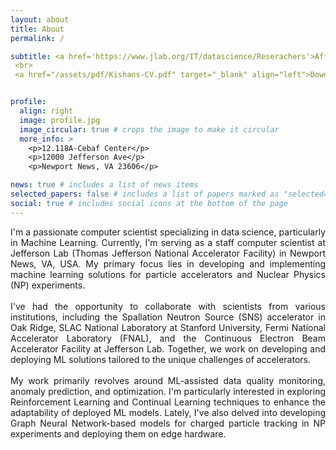 ```yaml
---
layout: about
title: About
permalink: /

subtitle: <a href='https://www.jlab.org/IT/datascience/Reserachers'>Affiliations</a>. Staff Computer Scientist, Jefferson Lab, Newport News, VA 23606 
 <br>  
 <a href="/assets/pdf/Kishans-CV.pdf" target="_blank" align="left">Download CV</a>


profile:
  align: right
  image: profile.jpg
  image_circular: true # crops the image to make it circular
  more_info: >
    <p>12.118A-Cebaf Center</p>
    <p>12000 Jefferson Ave</p>
    <p>Newport News, VA 23606</p>

news: true # includes a list of news items
selected_papers: false # includes a list of papers marked as "selected={true}"
social: true # includes social icons at the bottom of the page
---
```


<div style="text-align: justify">
I'm a passionate computer scientist specializing in data science, particularly in Machine Learning. Currently, I'm serving as a staff computer scientist at Jefferson Lab (Thomas Jefferson National Accelerator Facility) in Newport News, VA, USA. My primary focus lies in developing and implementing machine learning solutions for particle accelerators and Nuclear Physics (NP) experiments.
<br>
<br>
</div>


<div style="text-align: justify">
I've had the opportunity to collaborate with scientists from various institutions, including the Spallation Neutron Source (SNS) accelerator in Oak Ridge, SLAC National Laboratory at Stanford University, Fermi National Accelerator Laboratory (FNAL), and the Continuous Electron Beam Accelerator Facility at Jefferson Lab. Together, we work on developing and deploying ML solutions tailored to the unique challenges of accelerators.
<br>
<br>
</div>


<div style="text-align: justify">
My work primarily revolves around ML-assisted data quality monitoring, anomaly prediction, and optimization. I'm particularly interested in exploring Reinforcement Learning and Continual Learning techniques to enhance the adaptability of deployed ML models. Lately, I've also delved into developing Graph Neural Network-based models for charged particle tracking in NP experiments and deploying them on edge hardware.
<br>
<br>
</div>

<!-- Write your biography here. Tell the world about yourself. Link to your favorite [subreddit](http://reddit.com). You can put a picture in, too. The code is already in, just name your picture `prof_pic.jpg` and put it in the `img/` folder. -->

<!-- Put your address / P.O. box / other info right below your picture. You can also disable any of these elements by editing `profile` property of the YAML header of your `_pages/about.md`. Edit `_bibliography/papers.bib` and Jekyll will render your [publications page](/al-folio/publications/) automatically.

Link to your social media connections, too. This theme is set up to use [Font Awesome icons](https://fontawesome.com/) and [Academicons](https://jpswalsh.github.io/academicons/), like the ones below. Add your Facebook, Twitter, LinkedIn, Google Scholar, or just disable all of them. -->
